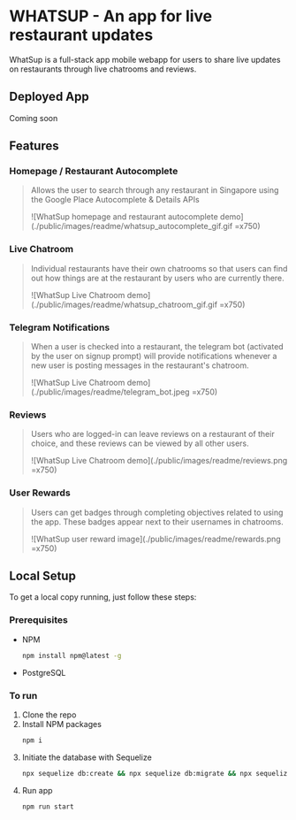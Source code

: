 # WHATSUP - An app for live restaurant updates

WhatSup is a full-stack app mobile webapp for users to share live updates on restaurants through live chatrooms and reviews.

## Deployed App

Coming soon

## Features

### Homepage / Restaurant Autocomplete

> Allows the user to search through any restaurant in Singapore using the Google Place Autocomplete & Details APIs
>
> ![WhatSup homepage and restaurant autocomplete demo](./public/images/readme/whatsup_autocomplete_gif.gif =x750)

### Live Chatroom

> Individual restaurants have their own chatrooms so that users can find out how things are at the restaurant by users who are currently there.
>
> ![WhatSup Live Chatroom demo](./public/images/readme/whatsup_chatroom_gif.gif =x750)

### Telegram Notifications

> When a user is checked into a restaurant, the telegram bot (activated by the user on signup prompt) will provide notifications whenever a new user is posting messages in the restaurant's chatroom.
>
> ![WhatSup Live Chatroom demo](./public/images/readme/telegram_bot.jpeg =x750)

### Reviews

> Users who are logged-in can leave reviews on a restaurant of their choice, and these reviews can be viewed by all other users.
>
> ![WhatSup Live Chatroom demo](./public/images/readme/reviews.png =x750)

### User Rewards

> Users can get badges through completing objectives related to using the app.
> These badges appear next to their usernames in chatrooms.
>
> ![WhatSup user reward image](./public/images/readme/rewards.png =x750)

## Local Setup

To get a local copy running, just follow these steps:

### Prerequisites

- NPM
  ```sh
  npm install npm@latest -g
  ```
- PostgreSQL

### To run

1. Clone the repo
2. Install NPM packages
   ```sh
   npm i
   ```
3. Initiate the database with Sequelize
   ```sh
   npx sequelize db:create && npx sequelize db:migrate && npx sequelize db:seed:all
   ```
4. Run app
   ```sh
   npm run start
   ```
